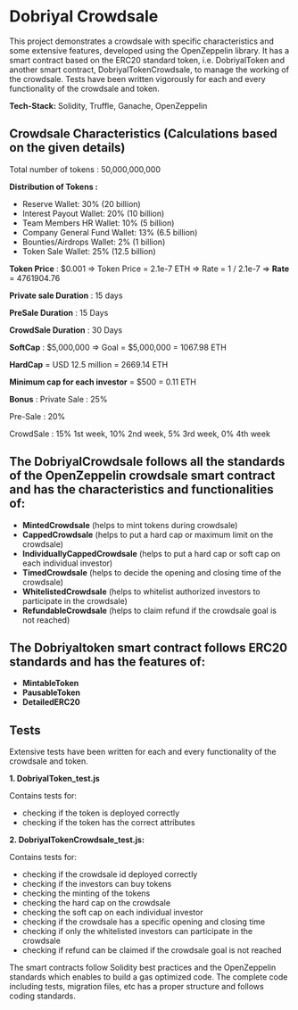 # Dobriyal Crowdsale

This project demonstrates a crowdsale with specific characteristics and some extensive features, developed using the OpenZeppelin library. It has a smart contract based on the ERC20 standard token, i.e. DobriyalToken and another smart contract, DobriyalTokenCrowdsale, to manage the working of the crowdsale. Tests have been written vigorously for each and every functionality of the crowdsale and token.

**Tech-Stack:** Solidity, Truffle, Ganache, OpenZeppelin   

## Crowdsale Characteristics (Calculations based on the given details)

Total number of tokens : 50,000,000,000

**Distribution of Tokens :**	 			

- Reserve Wallet: 30% (20 billion)
- Interest Payout Wallet: 20% (10 billion)
- Team Members HR Wallet: 10% (5 billion) 
- Company General Fund Wallet: 13% (6.5 billion) 
- Bounties/Airdrops Wallet: 2% (1 billion)
- Token Sale Wallet: 25% (12.5 billion) 

**Token Price** : $0.001
=> Token Price = 2.1e-7 ETH
=> Rate = 1 / 2.1e-7
=> **Rate** = 4761904.76

**Private sale Duration** :  15 days

**PreSale Duration** : 15 Days

**CrowdSale Duration** : 30 Days

**SoftCap** : $5,000,000
=> Goal = $5,000,000 = 1067.98 ETH

**HardCap** = USD 12.5 million = 2669.14 ETH

**Minimum cap for each investor** = $500 = 0.11 ETH

**Bonus** : 
Private Sale : 25%

Pre-Sale : 20%

CrowdSale : 15% 1st week, 10% 2nd week, 5% 3rd week, 0% 4th week

## The DobriyalCrowdsale follows all the standards of the OpenZeppelin crowdsale smart contract and has the characteristics and functionalities of:

- **MintedCrowdsale** (helps to mint tokens during crowdsale)
- **CappedCrowdsale** (helps to put a hard cap or maximum limit on the crowdsale) 
- **IndividuallyCappedCrowdsale** (helps to put a hard cap or soft cap on each individual investor)
- **TimedCrowdsale** (helps to decide the opening and closing time of the crowdsale)
- **WhitelistedCrowdsale** (helps to whitelist authorized investors to participate in the crowdsale)
- **RefundableCrowdsale** (helps to claim refund if the crowdsale goal is not reached)

## The Dobriyaltoken smart contract follows ERC20 standards and has the features of:

- **MintableToken**
- **PausableToken**
- **DetailedERC20**

## Tests

Extensive tests have been written for each and every functionality of the crowdsale and token.

**1. DobriyalToken_test.js**

  Contains tests for:
  
  - checking if the token is deployed correctly
  - checking if the token has the correct attributes
  
**2. DobriyalTokenCrowdsale_test.js:**

  Contains tests for:
  
  - checking if the crowdsale id deployed correctly
  - checking if the investors can buy tokens
  - checking the minting of the tokens
  - checking the hard cap on the crowdsale
  - checking the soft cap on each individual investor
  - checking if the crowdsale has a specific opening and closing time
  - checking if only the whitelisted investors can participate in the crowdsale
  - checking if refund can be claimed if the crowdsale goal is not reached
  

The smart contracts follow Solidity best practices and the OpenZeppelin standards which enables to build a gas optimized code.
The complete code including tests, migration files, etc has a proper structure and follows coding standards.
